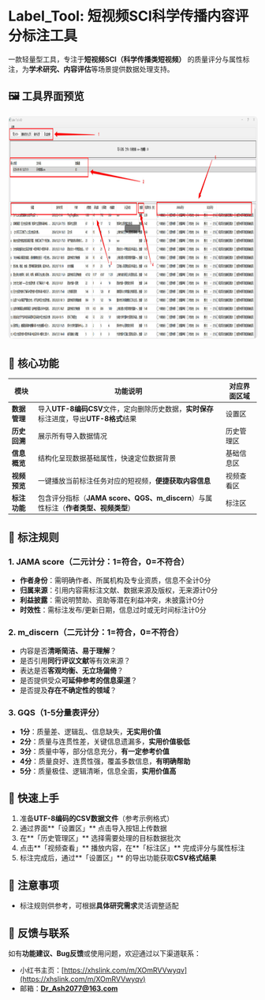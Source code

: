 # **Label_Tool**: 短视频SCI科学传播内容评分标注工具

一款轻量型工具，专注于**短视频SCI（科学传播类短视频）** 的质量评分与属性标注，为**学术研究、内容评估**等场景提供数据处理支持。

## 🖼️ 工具界面预览

<figure style="text-align: center; margin: 20px 0; position: relative;">
  <img src="pic/示意图.jpg" alt="Label_Tool工具界面示意图" width="800" height="450" style="border-radius: 8px; border: 1px solid #f0f0f0;"/>
  <div style="position: absolute; top: 50%; left: 50%; transform: translate(-50%, -50%); color: white; background-color: rgba(0,0,0,0.5); padding: 8px 16px; border-radius: 4px; font-size: 16px;">
  </div>
</figure>


## 🔧 核心功能

| 模块 | 功能说明 | 对应界面区域 |
|------|----------|--------------|
| **数据管理** | 导入**UTF-8编码CSV**文件，定向删除历史数据，**实时保存**标注进度，导出**UTF-8格式**结果 | 设置区 |
| **历史回溯** | 展示所有导入数据情况 | 历史管理区 |
| **信息概览** | 结构化呈现数据基础属性，快速定位数据背景 | 基础信息区 |
| **视频预览** | 一键播放当前标注任务对应的短视频，**便捷获取内容信息** | 视频查看区 |
| **标注功能** | 包含评分指标（**JAMA score、QGS、m_discern**）与属性标注（**作者类型、视频类型**） | 标注区 |

## 📏 标注规则

### 1. **JAMA score**（二元计分：**1=符合，0=不符合**）

- **作者身份**：需明确作者、所属机构及专业资质，信息不全计0分
- **归属来源**：引用内容需标注文献、数据来源及版权，无来源计0分
- **利益披露**：需说明赞助、资助等潜在利益冲突，未披露计0分
- **时效性**：需标注发布/更新日期，信息过时或无时间标注计0分

### 2. **m_discern**（二元计分：**1=符合，0=不符合**）

- 内容是否**清晰简洁、易于理解**？
- 是否引用**同行评议文献**等有效来源？
- 表达是否**客观均衡、无立场偏倚**？
- 是否提供受众**可延伸参考的信息渠道**？
- 是否提及**存在不确定性的领域**？

### 3. **GQS**（1-5分量表评分）

- **1分**：质量差、逻辑乱、信息缺失，**无实用价值**
- **2分**：质量与连贯性差，关键信息遗漏多，**实用价值极低**
- **3分**：质量中等，部分信息充分，**有一定参考价值**
- **4分**：质量良好、连贯性强，覆盖多数信息，**有明确帮助**
- **5分**：质量极佳、逻辑清晰，信息全面，**实用价值高**

## 🚀 快速上手

1.  准备**UTF-8编码的CSV数据文件**（参考示例格式）
2.  通过界面**「设置区」** 点击导入按钮上传数据
3.  在**「历史管理区」** 选择需要处理的目标数据批次
4.  点击**「视频查看」** 播放内容，在**「标注区」** 完成评分与属性标注
5.  标注完成后，通过**「设置区」** 的导出功能获取**CSV格式结果**

## 📌 注意事项

- 标注规则供参考，可根据**具体研究需求**灵活调整适配

## 💬 反馈与联系

如有**功能建议、Bug反馈**或使用问题，欢迎通过以下渠道联系：
- 小红书主页：[https://xhslink.com/m/XOmRVVwyqv](https://xhslink.com/m/XOmRVVwyqv)
- 邮箱：**Dr_Ash2077@163.com**